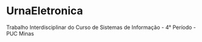 # UrnaEletronica
Trabalho Interdisciplinar do Curso de Sistemas de Informação - 4° Período - PUC Minas
